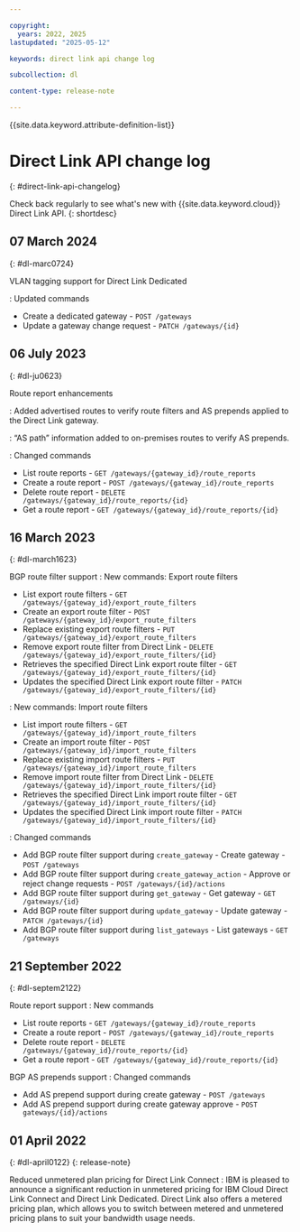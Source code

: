 ```yaml
---

copyright:
  years: 2022, 2025
lastupdated: "2025-05-12"

keywords: direct link api change log

subcollection: dl

content-type: release-note

---
```


{{site.data.keyword.attribute-definition-list}}

# Direct Link API change log
{: #direct-link-api-changelog}

Check back regularly to see what's new with {{site.data.keyword.cloud}} Direct Link API.
{: shortdesc}



## 07 March 2024
{: #dl-marc0724}

VLAN tagging support for Direct Link Dedicated

: Updated commands

   * Create a dedicated gateway - `POST /gateways`
   * Update a gateway change request - `PATCH /gateways/{id}`

## 06 July 2023
{: #dl-ju0623}

Route report enhancements

: Added advertised routes to verify route filters and AS prepends applied to the Direct Link gateway.

: “AS path” information added to on-premises routes to verify AS prepends.

: Changed commands

   * List route reports - `GET /gateways/{gateway_id}/route_reports`
   * Create a route report - `POST /gateways/{gateway_id}/route_reports`
   * Delete route report - `DELETE /gateways/{gateway_id}/route_reports/{id}`
   * Get a route report - `GET /gateways/{gateway_id}/route_reports/{id}`

## 16 March 2023
{: #dl-march1623}

BGP route filter support
:   New commands: Export route filters

   * List export route filters - `GET /gateways/{gateway_id}/export_route_filters`
   * Create an export route filter - `POST /gateways/{gateway_id}/export_route_filters`
   * Replace existing export route filters - `PUT /gateways/{gateway_id}/export_route_filters`
   * Remove export route filter from Direct Link - `DELETE /gateways/{gateway_id}/export_route_filters/{id}`
   * Retrieves the specified Direct Link export route filter - `GET /gateways/{gateway_id}/export_route_filters/{id}`
   * Updates the specified Direct Link export route filter - `PATCH /gateways/{gateway_id}/export_route_filters/{id}`

:   New commands: Import route filters

   * List import route filters - `GET /gateways/{gateway_id}/import_route_filters`
   * Create an import route filter - `POST /gateways/{gateway_id}/import_route_filters`
   * Replace existing import route filters - `PUT /gateways/{gateway_id}/import_route_filters`
   * Remove import route filter from Direct Link - `DELETE /gateways/{gateway_id}/import_route_filters/{id}`
   * Retrieves the specified Direct Link import route filter - `GET /gateways/{gateway_id}/import_route_filters/{id}`
   * Updates the specified Direct Link import route filter - `PATCH /gateways/{gateway_id}/import_route_filters/{id}`

:   Changed commands

   * Add BGP route filter support during `create_gateway` - Create gateway - `POST /gateways`
   * Add BGP route filter support during `create_gateway_action` - Approve or reject change requests - `POST /gateways/{id}/actions`
   * Add BGP route filter support during `get_gateway` - Get gateway - `GET /gateways/{id}`
   * Add BGP route filter support during `update_gateway` - Update gateway - `PATCH /gateways/{id}`
   * Add BGP route filter support during `list_gateways` - List gateways - `GET /gateways`

## 21 September 2022
{: #dl-septem2122}

Route report support
:   New commands

   * List route reports - `GET /gateways/{gateway_id}/route_reports`
   * Create a route report - `POST /gateways/{gateway_id}/route_reports`
   * Delete route report - `DELETE /gateways/{gateway_id}/route_reports/{id}`
   * Get a route report - `GET /gateways/{gateway_id}/route_reports/{id}`

BGP AS prepends support
:   Changed commands

   * Add AS prepend support during create gateway - `POST /gateways`
   * Add AS prepend support during create gateway approve - `POST gateways/{id}/actions`

## 01 April 2022
{: #dl-april0122}
{: release-note}

Reduced unmetered plan pricing for Direct Link Connect
:   IBM is pleased to announce a significant reduction in unmetered pricing for IBM Cloud Direct Link Connect and Direct Link Dedicated. Direct Link also offers a metered pricing plan, which allows you to switch between metered and unmetered pricing plans to suit your bandwidth usage needs.
